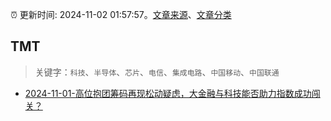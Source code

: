 :alarm_clock: 更新时间: 2024-11-02 01:57:57。[文章来源](/README.md)、[文章分类](/TAGS.md)

## TMT


> 关键字：`科技`、`半导体`、`芯片`、`电信`、`集成电路`、`中国移动`、`中国联通`



- [2024-11-01-高位抱团筹码再现松动疑虑，大金融与科技能否助力指数成功闯关？](https://www.cls.cn/detail/1845162) 
